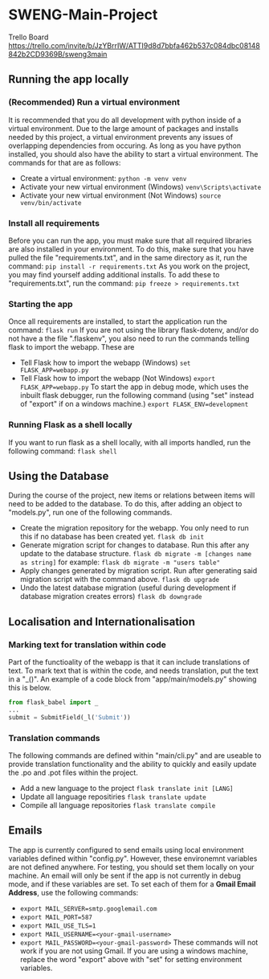 # SWENG-Main-Project

Trello Board 
https://trello.com/invite/b/JzYBrrIW/ATTI9d8d7bbfa462b537c084dbc08148842b2CD9369B/sweng3main

## Running the app locally
### (Recommended) Run a virtual environment
It is recommended that you do all development with python inside of a virtual environment. 
Due to the large amount of packages and installs needed by this project, a virtual environment prevents any issues of overlapping dependencies from occuring.
As long as you have python installed, you should also have the ability to start a virtual environment. The commands for that are as follows:
* Create a virtual environment:
	`python -m venv venv`
* Activate your new virtual environment (Windows)
	`venv\Scripts\activate`
* Activate your new virtual environment (Not Windows)
	`source venv/bin/activate`
### Install all requirements
Before you can run the app, you must make sure that all required libraries are also installed in your environment. To do this, make sure that you have pulled the file "requirements.txt", and in the same directory as it, run the command:
    `pip install -r requirements.txt`
As you work on the project, you may find yourself adding additional installs. To add these to "requirements.txt", run the command:
    `pip freeze > requirements.txt`

### Starting the app
Once all requirements are installed, to start the application run the command:
    `flask run`
If you are not using the library flask-dotenv, and/or do not have a the file ".flaskenv", you also need to run the commands telling flask to import the webapp. These are
* Tell Flask how to import the webapp (Windows)
	`set FLASK_APP=webapp.py`
* Tell Flask how to import the webapp (Not Windows)
	`export FLASK_APP=webapp.py`
To start the app in debug mode, which uses the inbuilt flask debugger, run the following command (using "set" instead of "export" if on a windows machine.)
    `export FLASK_ENV=development`

### Running Flask as a shell locally
If you want to run flask as a shell locally, with all imports handled, run the following command: `flask shell`

## Using the Database
During the course of the project, new items or relations between items will need to be added to the database. To do this, after adding an object to "models.py", run one of the following commands.
* Create the migration repository for the webapp. You only need to run this if no database has been created yet.
	`flask db init`
* Generate migration script for changes to database. Run this after any update to the database structure.
	`flask db migrate -m [changes name as string]`
	for example: `flask db migrate -m "users table"`
* Apply changes generated by migration script. Run after generating said migration script with the command above.
	`flask db upgrade`
* Undo the latest database migration (useful during development if database migration creates errors)
	`flask db downgrade`

## Localisation and Internationalisation

### Marking text for translation within code
Part of the functioality of the webapp is that it can include translations of text. To mark text that is within the code, and needs translation, put the text in a "_()". An example of a code block from "app/main/models.py" showing this is below.
``` python
from flask_babel import _
...
submit = SubmitField(_l('Submit'))
```

### Translation commands
The following commands are defined within "main/cli.py" and are useable to provide translation functionality and the ability to quickly and easily update the .po and .pot files within the project.
* Add a new language to the project
	`flask translate init [LANG]`
* Update all language repositiries
	`flask translate update`
* Compile all language repositories
	`flask translate compile`

## Emails
The app is currently configured to send emails using local environment variables defined within "config.py". However, these environemnt variables are not defined anywhere. For testing, you should set them locally on your machine. An email will only be sent if the app is not currently in debug mode, and if these variables are set. To set each of them for a **Gmail Email Address**, use the following commands:
*	`export MAIL_SERVER=smtp.googlemail.com`
*	`export MAIL_PORT=587`
*	`export MAIL_USE_TLS=1`
*	`export MAIL_USERNAME=<your-gmail-username>`
*	`export MAIL_PASSWORD=<your-gmail-password>`
These commands will not work if you are not using Gmail. If you are using a windows machine, replace the word "export" above with "set" for setting environment variables.
